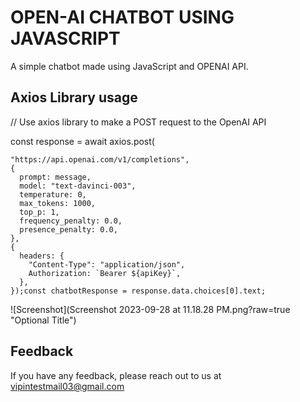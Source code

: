 
# OPEN-AI CHATBOT USING JAVASCRIPT

A simple chatbot made using JavaScript and OPENAI API.



## Axios Library usage

// Use axios library to make a POST request to the OpenAI API


  const response = await axios.post(

    "https://api.openai.com/v1/completions",
    {
      prompt: message,
      model: "text-davinci-003",
      temperature: 0,
      max_tokens: 1000,
      top_p: 1,
      frequency_penalty: 0.0,
      presence_penalty: 0.0,
    },
    {
      headers: {
        "Content-Type": "application/json",
        Authorization: `Bearer ${apiKey}`,
      },
    });const chatbotResponse = response.data.choices[0].text;

![Screenshot](Screenshot 2023-09-28 at 11.18.28 PM.png?raw=true "Optional Title")




## Feedback

If you have any feedback, please reach out to us at vipintestmail03@gmail.com

